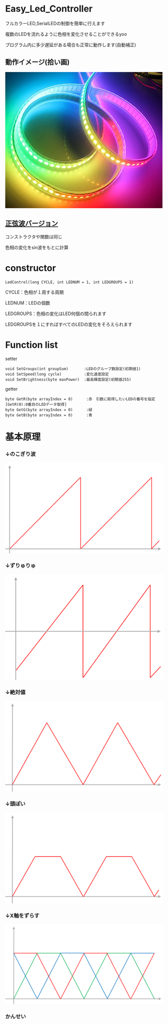 # Easy_Led_Controller

フルカラーLED,SerialLEDの制御を簡単に行えます

複数のLEDを流れるように色相を変化させることができるyoo

プログラム内に多少遅延がある場合も正常に動作します(自動補正)



## 動作イメージ(拾い画)
![](/img/gradation.jpg)


<a href=/sin_wave_version><h2>正弦波バージョン</h2></a>

コンストラクタや関数は同じ

色相の変化をsin波をもとに計算


# constructor
 ```
 LedControl(long CYCLE, int LEDNUM = 1, int LEDGROUPS = 1)
 ```
 
 CYCLE：色相が１周する周期
 
 LEDNUM：LEDの個数
 
 LEDGROUPS：色相の変化はLED何個の間られます
 
 LEDGROUPSを１にすればすべてのLEDの変化をそろえられます


# Function list
 setter
 ```
 void SetGroups(int groupSum)       :LEDのグループ数設定(初期値1)
 void SetSpeed(long cycle)          :変化速度設定
 void SetBrightness(byte maxPower)  :最高輝度設定(初期値255)
 ```
 
 getter
 ```
 byte GetR(byte arrayIndex = 0)      :赤　引数に取得したいLEDの番号を指定 [GetR(0):0番目のLEDデータ取得]
 byte GetG(byte arrayIndex = 0)      :緑
 byte GetB(byte arrayIndex = 0)      :青
 ```

# 基本原理

### ↓のこぎり波

![](/img/のこぎり.png)

### ↓ずりゅりゅ

![](/img/基準ずらし.png)

### ↓絶対値

![](/img/絶対値.png)

### ↓頭ぽい

![](/img/切り捨て.png)

### ↓X軸をずらす

![](/img/まじぇまじぇ.png)

### かんせい
